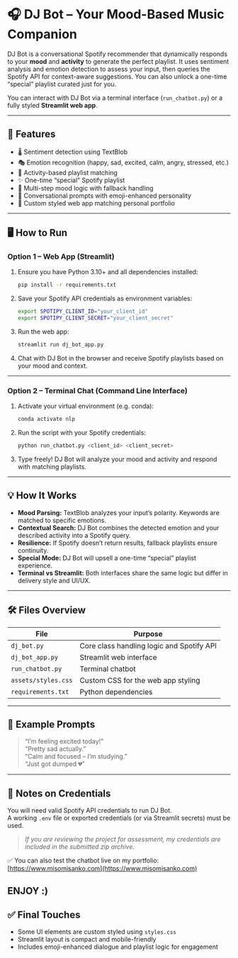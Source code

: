 # 🎧 DJ Bot – Your Mood-Based Music Companion

DJ Bot is a conversational Spotify recommender that dynamically responds to your **mood** and **activity** to generate the perfect playlist. It uses sentiment analysis and emotion detection to assess your input, then queries the Spotify API for context-aware suggestions. You can also unlock a one-time “special” playlist curated just for you.  

You can interact with DJ Bot via a terminal interface (`run_chatbot.py`) or a fully styled **Streamlit web app**.

---

## 🚀 Features
- 🌡️ Sentiment detection using TextBlob  
- 🎭 Emotion recognition (happy, sad, excited, calm, angry, stressed, etc.)  
- 🧠 Activity-based playlist matching  
- ✨ One-time “special” Spotify playlist  
- 🧵 Multi-step mood logic with fallback handling  
- 💬 Conversational prompts with emoji-enhanced personality  
- 🎨 Custom styled web app matching personal portfolio  

---

## 🖥️ How to Run

### Option 1 – Web App (Streamlit)
1. Ensure you have Python 3.10+ and all dependencies installed:
   ```bash
   pip install -r requirements.txt
   ```

2. Save your Spotify API credentials as environment variables:
   ```bash
   export SPOTIPY_CLIENT_ID="your_client_id"
   export SPOTIPY_CLIENT_SECRET="your_client_secret"
   ```

3. Run the web app:
   ```bash
   streamlit run dj_bot_app.py
   ```

4. Chat with DJ Bot in the browser and receive Spotify playlists based on your mood and context.

---

### Option 2 – Terminal Chat (Command Line Interface)
1. Activate your virtual environment (e.g. conda):
   ```bash
   conda activate nlp
   ```

2. Run the script with your Spotify credentials:
   ```bash
   python run_chatbot.py <client_id> <client_secret>
   ```

3. Type freely! DJ Bot will analyze your mood and activity and respond with matching playlists.

---

## 💡 How It Works
- **Mood Parsing:** TextBlob analyzes your input’s polarity. Keywords are matched to specific emotions.
- **Contextual Search:** DJ Bot combines the detected emotion and your described activity into a Spotify query.
- **Resilience:** If Spotify doesn’t return results, fallback playlists ensure continuity.
- **Special Mode:** DJ Bot will upsell a one-time “special” playlist experience.
- **Terminal vs Streamlit:** Both interfaces share the same logic but differ in delivery style and UI/UX.

---

## 🛠 Files Overview
| File                | Purpose                                  |
|---------------------|-------------------------------------------|
| `dj_bot.py`         | Core class handling logic and Spotify API |
| `dj_bot_app.py`     | Streamlit web interface                   |
| `run_chatbot.py`    | Terminal chatbot                          |
| `assets/styles.css` | Custom CSS for the web app styling        |
| `requirements.txt`  | Python dependencies                       |

---

## 🧪 Example Prompts
> “I’m feeling excited today!”  
> “Pretty sad actually.”  
> “Calm and focused – I’m studying.”  
> “Just got dumped 💔”  

---

## 🔐 Notes on Credentials
You will need valid Spotify API credentials to run DJ Bot.  
A working `.env` file or exported credentials (or via Streamlit secrets) must be used.

> *If you are reviewing the project for assessment, my credentials are included in the submitted zip archive.*

✅ You can also test the chatbot live on my portfolio:  
[https://www.misomisanko.com](https://www.misomisanko.com)

ENJOY :)
---

## ✅ Final Touches
- Some UI elements are custom styled using `styles.css`
- Streamlit layout is compact and mobile-friendly
- Includes emoji-enhanced dialogue and playlist logic for engagement